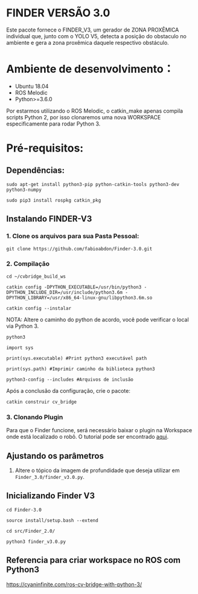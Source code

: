 # FINDER VERSÃO 3.0

Este pacote fornece o FINDER_V3, um gerador de ZONA PROXÊMICA individual que, junto com o YOLO V5, detecta a posição do obstaculo no ambiente e gera a zona proxêmica daquele respectivo obstáculo. 


# Ambiente de desenvolvimento：
- Ubuntu 18.04
- ROS Melodic
- Python>=3.6.0


Por estarmos utilizando o ROS Melodic, o catkin_make apenas compila scripts Python 2, por isso clonaremos uma nova WORKSPACE especificamente para rodar Python 3.

# Pré-requisitos:

## Dependências:

```
sudo apt-get install python3-pip python-catkin-tools python3-dev python3-numpy 

sudo pip3 install rospkg catkin_pkg
```

## Instalando FINDER-V3

### 1. Clone os arquivos para sua Pasta Pessoal:

```
git clone https://github.com/fabioabdon/Finder-3.0.git
```
### 2. Compilação

```
cd ~/cvbridge_build_ws 

catkin config -DPYTHON_EXECUTABLE=/usr/bin/python3 -DPYTHON_INCLUDE_DIR=/usr/include/python3.6m -DPYTHON_LIBRARY=/usr/x86_64-linux-gnu/libpython3.6m.so 

catkin config --instalar
```

NOTA: Altere o caminho do python de acordo, você pode verificar o local via Python 3.

```
python3 

import sys

print(sys.executable) #Print python3 executável path

print(sys.path) #Imprimir caminho da biblioteca python3

python3-config --includes #Arquivos de inclusão
```

Após a conclusão da configuração, crie o pacote:


```
catkin construir cv_bridge
```

### 3. Clonando Plugin
Para que o Finder funcione, será necessário baixar o plugin na Workspace onde está localizado o robô. O tutorial pode ser encontrado [aqui](https://github.com/iml130/proxemic_layer). 

## Ajustando os parâmetros

1. Altere o tópico da imagem de profundidade que deseja utilizar em `Finder_3.0/finder_v3.0.py`.


## Inicializando Finder V3

```
cd Finder-3.0

source install/setup.bash --extend

cd src/Finder_2.0/

python3 finder_v3.0.py
```

## Referencia para criar workspace no ROS com Python3
https://cyaninfinite.com/ros-cv-bridge-with-python-3/

